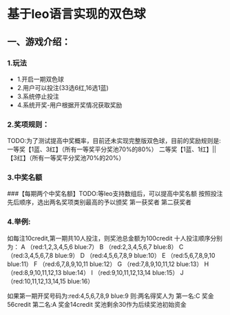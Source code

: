 # 基于leo语言实现的双色球
## 一、游戏介绍：
### 1.玩法
- 1.开启一期双色球
- 2.用户可以投注(33选6红,16选1蓝)
- 3.系统停止投注
- 4.系统开奖-用户根据开奖情况获取奖励

### 2.奖项规则：
TODO:为了测试提高中奖概率，目前还未实现完整版双色球，目前的奖励规则是:
一等奖【1蓝、3红】（所有一等奖平分奖池70%的80%）
二等奖【1蓝、1红】||【3红】（所有一等奖平分奖池70%的20%）

### 3.中奖名额
###【每期两个中奖名额】TODO:等leo支持数组后，可以提高中奖名额
按照投注先后顺序，选出两名奖项类别最高的予以颁奖
第一获奖者
第二获奖者

### 4.举例:
如每注10credit,第一期共10人投注，则奖池总金额为100credit
十人投注顺序分别为：
A （red:1,2,3,4,5,6 blue:7）
B （red:2,3,4,5,6,7 blue:8）
C （red:3,4,5,6,7,8 blue:9）
D （red:4,5,6,7,8,9 blue:10）
E （red:5,6,7,8,9,10 blue:11）
F （red:6,7,8,9,10,11 blue:12）
G （red:7,8,9,10,11,12 blue:13）
H （red:8,9,10,11,12,13 blue:14）
I （red:9,10,11,12,13,14 blue:15）
J （red:10,11,12,13,14,15 blue:16）

如果第一期开奖号码为:red:4,5,6,7,8,9 blue:9
则:两名得奖人为
第一名:C 奖金56credit
第二名:A 奖金14credit
奖池剩余30作为后续奖池初始资金


